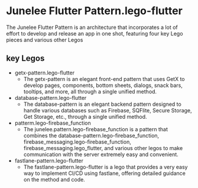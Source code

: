 # Junelee Flutter Pattern.lego-flutter
The Junelee Flutter Pattern is an architecture that incorporates a lot of effort to develop and release an app in one shot, featuring four key Lego pieces and various other Legos

## key Legos
- getx-pattern.lego-flutter
  - The getx-pattern is an elegant front-end pattern that uses GetX to develop pages, components, bottom sheets, dialogs, snack bars, tooltips, and more, all through a single unified method.
- database-pattern.lego-flutter
  - The database-pattern is an elegant backend pattern designed to handle various databases such as Firebase, SQFlite, Secure Storage, Get Storage, etc., through a single unified method.
- patterm.lego-firebase_function
  - The junelee.pattern.lego-firebase_function is a pattern that combines the database-pattern.lego-firebase_function, firebase_messaging.lego-firebase_function, firebase_messaging.lego_flutter, and various other legos to make communication with the server extremely easy and convenient.
- fastlane-pattern.lego-flutter
  - The fastlane-pattern.lego-flutter is a lego that provides a very easy way to implement CI/CD using fastlane, offering detailed guidance on the method and code.
